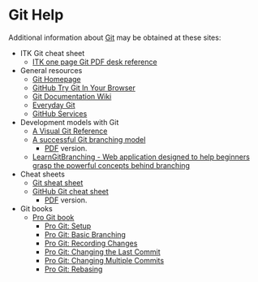 Git Help
========

Additional information about [Git] may be obtained at these sites:

  * ITK Git cheat sheet
    * [ITK one page Git PDF desk reference](https://itk.org/Wiki/images/1/10/GitITKCheatSheet.pdf)
  * General resources
    * [Git Homepage][Git]
    * [GitHub Try Git In Your Browser](https://try.github.io/)
    * [Git Documentation Wiki](https://git.wiki.kernel.org/index.php/GitDocumentation)
    * [Everyday Git](https://www.kernel.org/pub/software/scm/git/docs/giteveryday.html)
    * [GitHub Services](https://services.github.com/)
  * Development models with Git
    * [A Visual Git Reference](marklodato.github.io/visual-git-guide/)
    * [A successful Git branching model](http://nvie.com/posts/a-successful-git-branching-model/)
      * [PDF](github.com/downloads/nvie/gitflow/Git-branching-model.pdf) version.
    * [LearnGitBranching - Web application designed to help beginners grasp the powerful concepts behind branching](https://learngitbranching.js.org/)
  * Cheat sheets
    * [Git sheat sheet](http://cheat.errtheblog.com/s/git)
    * [GitHub Git cheat sheet](https://services.github.com/on-demand/downloads/github-git-cheat-sheet/)
      * [PDF](https://services.github.com/on-demand/downloads/github-git-cheat-sheet.pdf) version.
  * Git books
    * [Pro Git book](https://git-scm.com/book/en/v2)
      * [Pro Git: Setup](https://git-scm.com/book/en/v2/Getting-Started-First-Time-Git-Setup)
      * [Pro Git: Basic Branching](https://git-scm.com/book/en/v2/Git-Branching-Basic-Branching-and-Merging)
      * [Pro Git: Recording Changes](http://git-scm.com/book/en/Git-Basics-Recording-Changes-to-the-Repository)
      * [Pro Git: Changing the Last Commit](https://git-scm.com/book/en/v2/Git-Tools-Rewriting-History#Changing-the-Last-Commit)
      * [Pro Git: Changing Multiple Commits](https://git-scm.com/book/en/v2/Git-Tools-Rewriting-History#Changing-Multiple-Commit-Messages)
      * [Pro Git: Rebasing](https://git-scm.com/book/en/v2/Git-Branching-Rebasing)



[Git]: https://git-scm.com/
